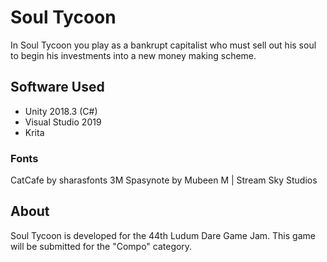 # Soul Tycoon
In Soul Tycoon you play as a bankrupt capitalist who must sell out his soul to begin his investments into a new money making scheme.

## Software Used
* Unity 2018.3 (C#)
* Visual Studio 2019
* Krita

### Fonts
CatCafe by sharasfonts
3M Spasynote by Mubeen M | Stream Sky Studios

## About
Soul Tycoon is developed for the 44th Ludum Dare Game Jam. This game will be submitted for the "Compo" category.